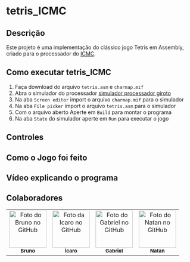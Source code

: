 # tetris_ICMC

## Descrição

Este projeto é uma implementação do clássico jogo Tetris em Assembly, criado para o processador do [ICMC](https://github.com/simoesusp/Processador-ICMC).

## Como executar tetris_ICMC

1. Faça download do arquivo `tetris.asm` e `charmap.mif`
2. Abra o simulador do processador [simulador processador giroto](https://proc.giroto.dev/)
3. Na aba `Screen editor` import o arquivo `charmap.mif` para o simulador
4. Na aba `File picker` import o arquivo `tetris.asm` para o simulador
5. Com o arquivo aberto Aperte em `Build` para montar o programa
6. Na aba `State` do simulador aperte em `Run` para executar o jogo

<!--Os projetos devem conter um Readme explicando o projeto e o software deve estar muito bem comentado!!-->
## Controles

## Como o Jogo foi feito

<!-- Obrigatório: incluir um VÍDEO DE VOCË explicando o projeto (pode ser somente uma captura de tela...) - Upa o vídeo no youtube ou no drive e poe o link no Readme. ==> Não coloque o Vídeo no Github/Gitlab-->
## Vídeo explicando o programa

## Colaboradores

<table>
  <tr>
    <td align="center">
      <a href="#">
        <img src="https://avatars.githubusercontent.com/u/168935277?v=4" width="100px;" alt="Foto do Bruno no GitHub"/><br>
        <sub>
          <b>Bruno</b>
        </sub>
      </a>
    </td>
    <td align="center">
      <a href="#">
        <img src="https://avatars.githubusercontent.com/u/92697229?v=4" width="100px;" alt="Foto da Icaro no GitHub"/><br>
        <sub>
          <b>Ícaro</b>
        </sub>
      </a>
    </td>
    <td align="center">
      <a href="#">
        <img src="https://avatars.githubusercontent.com/u/114399483?v=4" width="100px;" alt="Foto do Gabriel no GitHub"/><br>
        <sub>
          <b>Gabriel</b>
        </sub>
      </a>
    </td>
    <td align="center">
      <a href="#">
        <img src="https://avatars.githubusercontent.com/u/58113823?v=4" width="100px;" alt="Foto do Natan no GitHub"/><br>
        <sub>
          <b>Natan</b>
        </sub>
      </a>
    </td>
  </tr>
</table>
